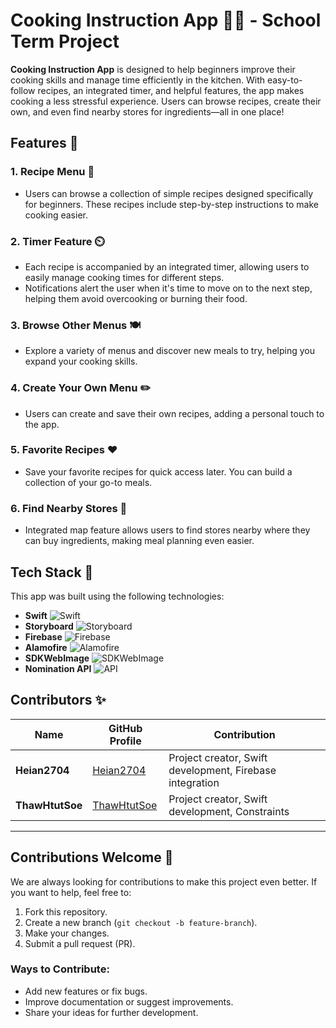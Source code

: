 # Cooking Instruction App 🍳📱 - School Term Project

**Cooking Instruction App** is designed to help beginners improve their cooking skills and manage time efficiently in the kitchen. With easy-to-follow recipes, an integrated timer, and helpful features, the app makes cooking a less stressful experience. Users can browse recipes, create their own, and even find nearby stores for ingredients—all in one place!

## Features 🌟

### 1. Recipe Menu 🥗
- Users can browse a collection of simple recipes designed specifically for beginners. These recipes include step-by-step instructions to make cooking easier.

### 2. Timer Feature ⏲️
- Each recipe is accompanied by an integrated timer, allowing users to easily manage cooking times for different steps.
- Notifications alert the user when it's time to move on to the next step, helping them avoid overcooking or burning their food.

### 3. Browse Other Menus 🍽️
- Explore a variety of menus and discover new meals to try, helping you expand your cooking skills.

### 4. Create Your Own Menu ✏️
- Users can create and save their own recipes, adding a personal touch to the app. 

### 5. Favorite Recipes ❤️
- Save your favorite recipes for quick access later. You can build a collection of your go-to meals.

### 6. Find Nearby Stores 🛒
- Integrated map feature allows users to find stores nearby where they can buy ingredients, making meal planning even easier.

## Tech Stack 🔧

This app was built using the following technologies:

- **Swift** ![Swift](https://img.shields.io/badge/Swift-FA7343?logo=swift&logoColor=white)
- **Storyboard** ![Storyboard](https://img.shields.io/badge/Storyboard-%2331A8FF.svg?style=flat&logo=xcode&logoColor=white)
- **Firebase** ![Firebase](https://img.shields.io/badge/Firebase-FFCA28?logo=firebase&logoColor=black)
- **Alamofire** ![Alamofire](https://img.shields.io/badge/Alamofire-FF3C38?logo=swift&logoColor=white)
- **SDKWebImage** ![SDKWebImage](https://img.shields.io/badge/SDWebImage-2F8AFF?logo=swift&logoColor=white)
- **Nomination API** ![API](https://img.shields.io/badge/API-4285F4?logo=googlemaps&logoColor=white)

## Contributors ✨

| Name            | GitHub Profile                                      | Contribution                                |
|-----------------|-----------------------------------------------------|---------------------------------------------|
| **Heian2704**   | [Heian2704](https://github.com/heian2704)            | Project creator, Swift development, Firebase integration |
| **ThawHtutSoe** | [ThawHtutSoe](https://github.com/ThawHtutSoe)        | Project creator, Swift development, Constraints          |    

---

## Contributions Welcome 🤝

We are always looking for contributions to make this project even better. If you want to help, feel free to:

1. Fork this repository.
2. Create a new branch (`git checkout -b feature-branch`).
3. Make your changes.
4. Submit a pull request (PR).

### Ways to Contribute:
- Add new features or fix bugs.
- Improve documentation or suggest improvements.
- Share your ideas for further development.
